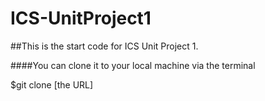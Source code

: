 # ICS-UnitProject1
##This is the start code for ICS Unit Project 1. 

####You can clone it to your local machine via the terminal

$git clone [the URL]
